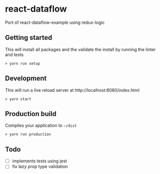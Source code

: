 # react-dataflow

Port of react-dataflow-example using redux-logic

## Getting started

This will install all packages and the validate the install by running the linter and tests

    > yarn run setup

## Development

This will run a live reload server at http://localhost:8080/index.html

    > yarn start

## Production build

Compiles your application to `~/dist`

    > yarn run production

## Todo

- [ ] implements tests using jest
- [ ] fix lazy prop type validation
